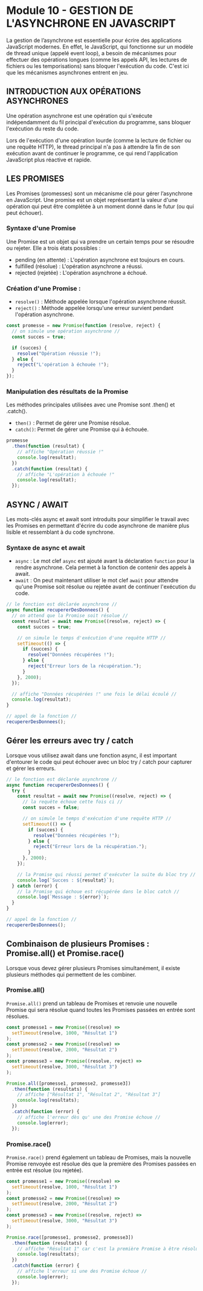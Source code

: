 # Module 10 - GESTION DE L'ASYNCHRONE EN JAVASCRIPT

La gestion de l’asynchrone est essentielle pour écrire des applications JavaScript modernes. En effet, le JavaScript, qui fonctionne sur un modèle de thread unique (appelé event loop), a besoin de mécanismes pour effectuer des opérations longues (comme les appels API, les lectures de fichiers ou les temporisations) sans bloquer l'exécution du code. C'est ici que les mécanismes asynchrones entrent en jeu.

## INTRODUCTION AUX OPÉRATIONS ASYNCHRONES

Une opération asynchrone est une opération qui s'exécute indépendamment du fil principal d'exécution du programme, sans bloquer l'exécution du reste du code.

Lors de l'exécution d'une opération lourde (comme la lecture de fichier ou une requête HTTP), le thread principal n'a pas à attendre la fin de son exécution avant de continuer le programme, ce qui rend l'application JavaScript plus réactive et rapide.

## LES PROMISES

Les Promises (promesses) sont un mécanisme clé pour gérer l’asynchrone en JavaScript. Une promise est un objet représentant la valeur d'une opération qui peut être complétée à un moment donné dans le futur (ou qui peut échouer).

### Syntaxe d'une Promise

Une Promise est un objet qui va prendre un certain temps pour se résoudre ou rejeter. Elle a trois états possibles :

- pending (en attente) : L'opération asynchrone est toujours en cours.
- fulfilled (résolue) : L'opération asynchrone a réussi.
- rejected (rejetée) : L'opération asynchrone a échoué.

### Création d'une Promise :

- <code>resolve()</code> : Méthode appelée lorsque l'opération asynchrone réussit.
- <code>reject()</code> : Méthode appelée lorsqu'une erreur survient pendant l'opération asynchrone.

```js
const promesse = new Promise(function (resolve, reject) {
  // on simule une opération asynchrone //
  const succes = true;

  if (succes) {
    resolve("Opération réussie !");
  } else {
    reject("L'opération à échouée !");
  }
});
```

### Manipulation des résultats de la Promise

Les méthodes principales utilisées avec une Promise sont .then() et .catch().

- <code>then()</code> : Permet de gérer une Promise résolue.
- <code>catch()</code>: Permet de gérer une Promise qui à échouée.

```js
promesse
  .then(function (resultat) {
    // affiche "Opération réussie !"
    console.log(resultat);
  })
  .catch(function (resultat) {
    // affiche "L'opération à échouée !"
    console.log(resultat);
  });
```

## ASYNC / AWAIT

Les mots-clés async et await sont introduits pour simplifier le travail avec les Promises en permettant d'écrire du code asynchrone de manière plus lisible et ressemblant à du code synchrone.

### Syntaxe de async et await

- <code>async</code> : Le mot clef <code>async</code> est ajouté avant la déclaration <code>function</code> pour la rendre asynchrone. Cela permet à la fonction de contenir des appels à await.
- <code>await</code> : On peut maintenant utiliser le mot clef <code>await</code> pour attendre qu'une Promise soit résolue ou rejetée avant de continuer l'exécution du code.

```js
// le fonction est déclarée asynchrone //
async function recupererDesDonnees() {
  // on attend que la Promise soit résolue //
  const resultat = await new Promise((resolve, reject) => {
    const succes = true;

    // on simule le temps d'exécution d'une requête HTTP //
    setTimeout(() => {
      if (succes) {
        resolve("Données récupérées !");
      } else {
        reject("Erreur lors de la récupération.");
      }
    }, 2000);
  });

  // affiche "Données récupérées !" une fois le délai écoulé //
  console.log(resultat);
}

// appel de la fonction //
recupererDesDonnees();
```

## Gérer les erreurs avec try / catch

Lorsque vous utilisez await dans une fonction async, il est important d'entourer le code qui peut échouer avec un bloc try / catch pour capturer et gérer les erreurs.

```js
// le fonction est déclarée asynchrone //
async function recupererDesDonnees() {
  try {
    const resultat = await new Promise((resolve, reject) => {
      // la requête échoue cette fois ci //
      const succes = false;

      // on simule le temps d'exécution d'une requête HTTP //
      setTimeout(() => {
        if (succes) {
          resolve("Données récupérées !");
        } else {
          reject("Erreur lors de la récupération.");
        }
      }, 2000);
    });

    // la Promise qui réussi permet d'exécuter la suite du bloc try //
    console.log(`Succes : ${resultat}`);
  } catch (error) {
    // la Promise qui échoue est récupérée dans le bloc catch //
    console.log(`Message : ${error}`);
  }
}

// appel de la fonction //
recupererDesDonnees();
```

## Combinaison de plusieurs Promises : Promise.all() et Promise.race()

Lorsque vous devez gérer plusieurs Promises simultanément, il existe plusieurs méthodes qui permettent de les combiner.

### Promise.all()

<code>Promise.all()</code> prend un tableau de Promises et renvoie une nouvelle Promise qui sera résolue quand toutes les Promises passées en entrée sont résolues.

```js
const promesse1 = new Promise((resolve) =>
  setTimeout(resolve, 1000, "Résultat 1")
);
const promesse2 = new Promise((resolve) =>
  setTimeout(resolve, 2000, "Résultat 2")
);
const promesse3 = new Promise((resolve, reject) =>
  setTimeout(resolve, 3000, "Résultat 3")
);

Promise.all([promesse1, promesse2, promesse3])
  .then(function (resultats) {
    // affiche ["Résultat 1", "Résultat 2", "Résultat 3"]
    console.log(resultats);
  })
  .catch(function (error) {
    // affiche l'erreur dès qu' une des Promise échoue //
    console.log(error);
  });
```

### Promise.race()

<code>Promise.race()</code> prend également un tableau de Promises, mais la nouvelle Promise renvoyée est résolue dès que la première des Promises passées en entrée est résolue (ou rejetée).

```js
const promesse1 = new Promise((resolve) =>
  setTimeout(resolve, 1000, "Résultat 1")
);
const promesse2 = new Promise((resolve) =>
  setTimeout(resolve, 2000, "Résultat 2")
);
const promesse3 = new Promise((resolve, reject) =>
  setTimeout(resolve, 3000, "Résultat 3")
);

Promise.race([promesse1, promesse2, promesse3])
  .then(function (resultats) {
    // affiche "Résultat 1" car c'est la première Promise à être résolue //
    console.log(resultats);
  })
  .catch(function (error) {
    // affiche l'erreur si une des Promise échoue //
    console.log(error);
  });
```

